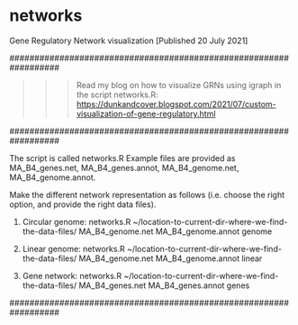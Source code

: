 # networks
Gene Regulatory Network visualization
[Published 20 July 2021]

##################################################################

>>> Read my blog on how to visualize GRNs using igraph in the script networks.R: https://dunkandcover.blogspot.com/2021/07/custom-visualization-of-gene-regulatory.html

##################################################################

The script is called networks.R
Example files are provided as MA_B4_genes.net, MA_B4_genes.annot, MA_B4_genome.net, MA_B4_genome.annot.

Make the different network representation as follows (i.e. choose the right option, and provide the right data files).

1. Circular genome:
networks.R ~/location-to-current-dir-where-we-find-the-data-files/ MA_B4_genome.net MA_B4_genome.annot genome

2. Linear genome:
networks.R ~/location-to-current-dir-where-we-find-the-data-files/ MA_B4_genome.net MA_B4_genome.annot linear

3. Gene network:
networks.R ~/location-to-current-dir-where-we-find-the-data-files/ MA_B4_genes.net MA_B4_genes.annot genes

##################################################################

